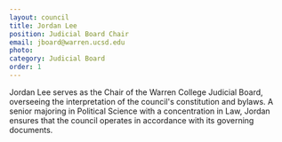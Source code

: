 ```yaml
---
layout: council
title: Jordan Lee
position: Judicial Board Chair
email: jboard@warren.ucsd.edu
photo: 
category: Judicial Board
order: 1
---
```


Jordan Lee serves as the Chair of the Warren College Judicial Board, overseeing the interpretation of the council's constitution and bylaws. A senior majoring in Political Science with a concentration in Law, Jordan ensures that the council operates in accordance with its governing documents.
